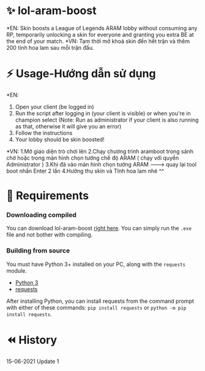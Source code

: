# ✨ lol-aram-boost

*EN: Skin boosts a League of Legends ARAM lobby without consuming any RP, temporarily unlocking a skin for everyone and granting you extra BE at the end of your match.
*VN: Tạm thời mở khoá skin đến hết trận và thêm 200 tinh hoa lam sau  mỗi trận đấu.

# ⚡ Usage-Hướng dẫn sử dụng

*EN:
1. Open your client (be logged in)
2. Run the script after logging in (your client is visible) or when you're in champion select (Note: Run as administrator if your client is also running as that, otherwise it will give you an error)
3. Follow the instructions
4. Your lobby should be skin boosted!

*VN:
1.Mở giao diện trò chơi lên 
2.Chạy chương trình aramboot trong sảnh chờ hoặc trong màn hình chọn tướng chế độ ARAM ( chạy với quyền Administrator )
3.Khi đã vào màn hình chọn tướng ARAM ---> quay lại tool boot nhấn Enter 2 lần 
4.Hưởng thụ skin và TInh hoa lam nhé ^^ 

# 🔧 Requirements

### Downloading compiled

You can download lol-aram-boost [right here](https://github.com/x00bence/lol-aram-boost/releases/latest). You can simply run the `.exe` file and not bother with compiling.

### Building from source

You must have Python 3+ installed on your PC, along with the `requests` module. 

- [Python 3](https://www.python.org/downloads/)
- [requests](https://pypi.org/project/requests/)

After installing Python, you can install requests from the command prompt with either of these commands: `pip install requests` or `python -m pip install requests`.

# ⏪ History
15-06-2021 Update 1
